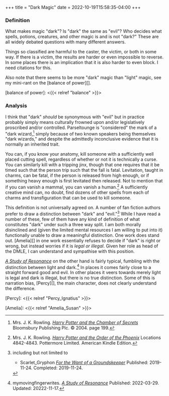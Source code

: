 +++
title = "Dark  Magic"
date = 2022-10-19T15:58:35-04:00
+++

### Definition

What makes magic "dark"?  Is "dark" the same as "evil"?  Who decides what
spells, potions, creatures, and other magic is and is not "dark?"  These are
all widely debated questions with many different answers. 

Things so classified are harmful to the caster, the victim, or both in some
way.  If there is a victim, the results are harder or even impossible to
reverse.  In some places there is an implication that it is also harder to even
block. I need citations for this.

Also note that there seems to be more "dark" magic than "light" magic, see my
mini-rant on the [balance of power][].

[balance of power]: <{{< relref "balance" >}}>

### Analysis

I think that "dark" *should* be synonymous with "evil" but in practice probably
simply means culturally frowned upon and/or legislatively proscribed and/or
controlled.  Parseltounge is "considered" the mark of a "dark
wizard,[^221019-1] simply because of two known speakers being themselves "dark
wizards," and despite the admittedly inconclusive evidence that it is normally
an inherited trait.

[^221019-1]: Mrs. J. K. Rowling.
    _[Harry Potter and the Chamber of Secrets](https://www.librarything.com/work/683408/book/225886342)_
    Bloomsbury Publishing Plc. © 2004.  page 199.

You can, if you know your anatomy, kill someone with a sufficiently well placed
cutting spell, regardless of whether or not it is technically a curse.  You can
similarly kill with a tripping jinx, though that one requires that it be timed
such that the person trip such that the fall is fatal.  Levitation, taught in
charms, can be fatal, if the person is released from high enough, or if
something heavy enough is first levitated then released.  Not to mention that
if you can vanish a mammal, you can vanish a human.[^210914-1]  A sufficiently
creative mind can, no doubt, find dozens of other spells from each of charms
and transfiguration that can be used to kill someone. 

[^210914-1]: Mrs. J. K. Rowling.
    _[Harry Potter and the Order of the
    Phoenix](https://www.goodreads.com/book/show/2.Harry_Potter_and_the_Order_of_the_Phoenix)_
    Locations 4842-4843. Pottermore Limited. American Kindle Edition.

This definition is not universally agreed on.  A number of fan fiction authors
prefer to draw a distinction between "dark" and "evil."[^221122-3]  While I
have read a number of these, few of them have any kind of definition of what
constitutes "dark" under such a three way split.  I am both morally disinclined
and (given the limited mental resources I am willing to put into it)
functionally unable to draw a meaningful distinction.  One work does stand out.
[Amelia][] in one work essentially refuses to decide if "dark" is right or
wrong, but instead worries if it is *legal or illegal*.  Given her role as head
of the DMLE, I can understand and sympathise with this position.  

_[A Study of Resonance][]_ on the other hand is fairly typical, fumbling with
the distinction between light and dark.[^221122-6]  In places it comes fairly
close to a straight forward good and evil.  In other places it veers towards
merely light is legal and dark is illegal, but there is no true distinction.
Some of this is narration bias, [Percy][], the main character, does not clearly
understand the difference.

[Percy]: <{{< relref "Percy_Ignatius" >}}>

[A Study of Resonance]: <https://archiveofourown.org/works/38041177>

[^221122-6]: mymovingfingerwrites. _[A Study of Resonance][]_
    Published: 2022-03-29. Updated: 20222-11-17.

[Amelia]: <{{< relref "Amelia_Susan" >}}>

[^221122-3]: including but not limited to
    * Scarlet_Gryphon
      _[For the Want of a Groundskeeper](https://archiveofourown.org/works/21541015)_
      Published: 2019-11-24. Completed: 2019-11-24.




